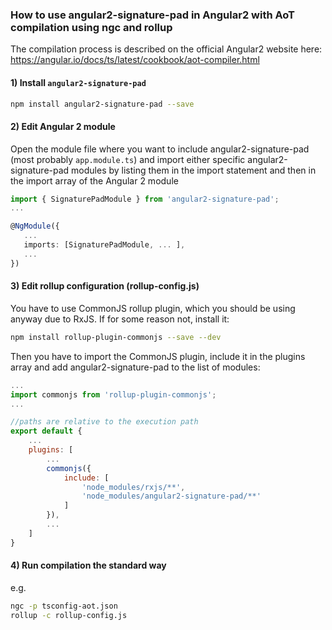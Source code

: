 ### How to use angular2-signature-pad in Angular2 with AoT compilation using ngc and rollup

The compilation process is described on the official Angular2 website here: https://angular.io/docs/ts/latest/cookbook/aot-compiler.html



#### 1) Install `angular2-signature-pad`

```bash
npm install angular2-signature-pad --save
```

#### 2) Edit Angular 2 module

Open the module file where you want to include angular2-signature-pad (most probably `app.module.ts`) and import either specific angular2-signature-pad modules by listing them in the import statement and then in the import array of the Angular 2 module

```typescript
import { SignaturePadModule } from 'angular2-signature-pad';
...

@NgModule({
   ...
   imports: [SignaturePadModule, ... ],
   ...
})
```

#### 3) Edit rollup configuration (rollup-config.js)

You have to use CommonJS rollup plugin, which you should be using anyway due to RxJS. If for some reason not, install it:

```bash
npm install rollup-plugin-commonjs --save --dev
```

Then you have to import the CommonJS plugin, include it in the plugins array and add angular2-signature-pad to the list of modules:

```javascript
...
import commonjs from 'rollup-plugin-commonjs';
...

//paths are relative to the execution path
export default {
	...
	plugins: [
		...
		commonjs({
			include: [
				'node_modules/rxjs/**',
				'node_modules/angular2-signature-pad/**'
			]
		}),
		...
	]
}
```

#### 4) Run compilation the standard way

e.g.

```bash
ngc -p tsconfig-aot.json
rollup -c rollup-config.js
```
